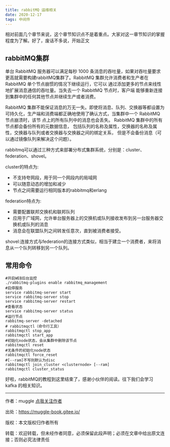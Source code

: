 ```yaml
---
title: rabbitMQ 运维相关
date: 2020-12-17
tags: 中间件
---
```

相对前面几个章节来说，这个章节知识点不是着重点。大家对这一章节知识的掌握程度为了解。好了，废话不多说，开始正文

## rabbitMQ集群

单台 RabbitMQ 服务器可以满足每秒 1000 条消息的吞吐量，如果对吞吐量要求更高就需要构建rabbitMQ集群了。RabbitMQ 集群允许消费者和生产者在 RabbitMQ 单个节点崩惯的情况下继续运行，它可以 通过添加更多的节点来线性地扩展消息通信的吞吐量。当失去一个 RabbitMQ 节点时，客户端 能够重新连接到集群中的任何其他节点并继续生产或者消费。

RabbitMQ 集群不能保证消息的万无一失。即使将消息、队列、交换器等都设置为可持久化，生产端和消费端都正确地使用了确认方式，当集群中一个 RabbitMQ 节点崩溃时，该节 点上的所有队列中的消息也会丢失。 RabbitMQ 集群中的所有节点都会备份所有的元数据信息， 包括队列的名称及属性，交换器的名称及属性，交换器与队列或者交换器与交换器之间的绑定关系， 但是不会备份消息（可以通过镜像队列来解决这个问题）。

rabbitmq可以通过三种方式来部署分布式集群系统，分别是：cluster、federation、shovel。

cluster的特点为:

- 不支持夸网段，用于同一个网段内的局域网
- 可以随意动态的增加和减少
- 节点之间需要运行相同版本的rabbitmq和erlang

federation特点为:

- 需要配置联邦交换机和联邦队列
- 应用于广域网，允许单台服务器上的交换机或队列接收发布到另一台服务器交换机或队列的消息
- 消息会在联盟队列之间转发任意次，直到被消费者接受。

shovel:连接方式与federation的连接方式类似，相当于建立一个消费者，来将消息从一个队列转移到另一个队列。

## 常用命令

```
#开启WEB后台监控
./rabbitmq-plugins enable rabbitmq_management
#启停服务
service rabbitmq-server start
service rabbitmq-server stop
service rabbitmq-server restart
#查看状态
service rabbitmq-server status
#运行节点
rabbitmq-server -detached
# rabbitmqctl（命令行工具）
rabbitmqctl stop_app
rabbitmqctl start_app
#初始化node状态，会从集群中删除该节点
rabbitmqctl reset
#无条件的初始化node状态
rabbitmqctl force_reset
#[--ram]不写则默认为disc
rabbitmqctl join_cluster <clusternode> [--ram]
rabbitmqctl cluster_status

```

好啦，rabbitMQ的教程到这里结束了，感谢小伙伴的阅读。往下我们会学习 kafka 的相关知识。

---

作者：muggle [点我关注作者](https://muggle.javaboy.org/2019/03/20/home/) 

出处：https://muggle-book.gitee.io/

版权：本文版权归作者所有 

转载：欢迎转载，但未经作者同意，必须保留此段声明；必须在文章中给出原文连接；否则必究法律责任